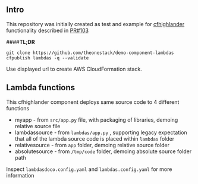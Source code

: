 ## Intro

This repository was initially created as test and
example for [cfhighlander](https://github.com/theonestack/cfhighlander) functionality
described in [PR#103](https://github.com/theonestack/cfhighlander/pull/103)

####**TL;DR**

```
git clone https://github.com/theonestack/demo-component-lambdas
cfpublish lambdas -q --validate
```

Use displayed url to create AWS CloudFormation stack.

## Lambda functions

This cfhighlander component deploys same source code to 4 different functions
- myapp - from `src/app.py` file, with packaging of libraries, demoing relative source file
- lambdassource - from `lambdas/app.py` , supporting legacy expectation that all
  of the lambda source code is placed within `lambdas` folder
- relativesource - from `app` folder, demoing relative source folder
- absolutesource - from `/tmp/code` folder, demoing absolute source folder path

Inspect `lambdasdoco.config.yaml` and `lambdas.config.yaml` for more information
